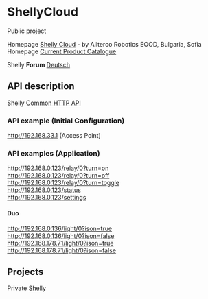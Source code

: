 # ShellyCloud
Public project

Homepage [Shelly Cloud](https://shelly.cloud/) - by Allterco Robotics EOOD, Bulgaria, Sofia  
Homepage [Current Product Catalogue](https://shelly.cloud/documents/catalogues/catalogue.pdf)  

Shelly **Forum** [Deutsch](https://www.shelly-support.eu/forum/)

## API description
Shelly [Common HTTP API](https://shelly-api-docs.shelly.cloud/#common-http-api)

### API example (Initial Configuration)
http://192.168.33.1 (Access Point)

### API examples (Application)
http://192.168.0.123/relay/0?turn=on  
http://192.168.0.123/relay/0?turn=off  
http://192.168.0.123/relay/0?turn=toggle  
http://192.168.0.123/status   
http://192.168.0.123/settings   
#### Duo
http://192.168.0.136/light/0?ison=true  
http://192.168.0.136/light/0?ison=false  
http://192.168.178.71/light/0?ison=true  
http://192.168.178.71/light/0?ison=false  


## Projects

Private [Shelly](https://github.com/griemide/Shelly)

[]()  
[]()  
[]()  
